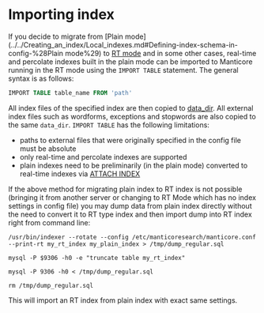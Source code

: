 # Importing index

If you decide to migrate from [Plain mode](../../Creating_an_index/Local_indexes.md#Defining-index-schema-in-config-%28Plain mode%29) to [RT mode](../../Creating_an_index/Local_indexes.md#Online-schema-management-%28RT-mode%29) and in some other cases, real-time and percolate indexes built in the plain mode can be imported to Manticore running in the RT mode using the `IMPORT TABLE` statement. The general syntax is as follows:

```sql
IMPORT TABLE table_name FROM 'path'
```

All index files of the specified index are then copied to [data_dir](../../Server_settings/Searchd.md#data_dir). All external index files such as wordforms, exceptions and stopwords are also copied to the same `data_dir`.
`IMPORT TABLE` has the following limitations:
* paths to external files that were originally specified in the config file must be absolute
* only real-time and percolate indexes are supported
* plain indexes need to be preliminarily (in the plain mode) converted to real-time indexes via [ATTACH INDEX](../../Adding_data_from_external_storages/Adding_data_from_indexes/Attaching_a_plain_index_to_RT_index.md)

If the above method for migrating plain index to RT index is not possible (bringing it from another server or changing to RT Mode which has no index settings in config file) you may dump data from plain index directly without the need to convert it to RT type index and then import dump into RT index right from command line:

```
/usr/bin/indexer --rotate --config /etc/manticoresearch/manticore.conf --print-rt my_rt_index my_plain_index > /tmp/dump_regular.sql

mysql -P $9306 -h0 -e "truncate table my_rt_index"

mysql -P 9306 -h0 < /tmp/dump_regular.sql

rm /tmp/dump_regular.sql
```

This will import an RT index from plain index with exact same settings.

